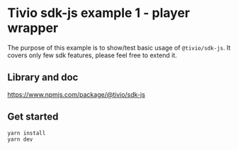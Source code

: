 # Tivio sdk-js example 1 - player wrapper

The purpose of this example is to show/test basic usage of `@tivio/sdk-js`. It covers only few sdk features, please feel free to extend it.

## Library and doc

https://www.npmjs.com/package/@tivio/sdk-js


## Get started

```bash
yarn install
yarn dev
```
